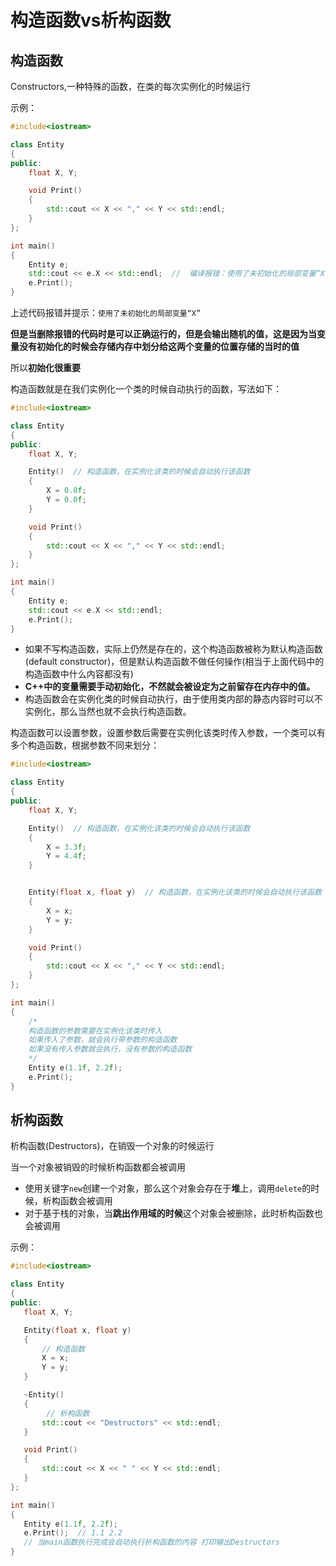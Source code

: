 # 构造函数vs析构函数

## 构造函数

Constructors,一种特殊的函数，在类的每次实例化的时候运行

示例：

```c++
#include<iostream>

class Entity
{
public:
	float X, Y;

	void Print()
	{
		std::cout << X << "," << Y << std::endl;
	}
};

int main()
{
	Entity e;
	std::cout << e.X << std::endl;  //  编译报错：使用了未初始化的局部变量“X”
	e.Print();
}
```

上述代码报错并提示：`使用了未初始化的局部变量“X”`

**但是当删除报错的代码时是可以正确运行的，但是会输出随机的值，这是因为当变量没有初始化的时候会存储内存中划分给这两个变量的位置存储的当时的值**

所以**初始化很重要**

构造函数就是在我们实例化一个类的时候自动执行的函数，写法如下：

```c++
#include<iostream>

class Entity
{
public:
	float X, Y;

	Entity()  // 构造函数，在实例化该类的时候会自动执行该函数
	{
		X = 0.0f;
		Y = 0.0f;
	}

	void Print()
	{
		std::cout << X << "," << Y << std::endl;
	}
};

int main()
{
	Entity e;
	std::cout << e.X << std::endl;  
	e.Print();
}
```

- 如果不写构造函数，实际上仍然是存在的，这个构造函数被称为默认构造函数(default constructor)，但是默认构造函数不做任何操作(相当于上面代码中的构造函数中什么内容都没有)
- **C++中的变量需要手动初始化，不然就会被设定为之前留存在内存中的值。**
- 构造函数会在实例化类的时候自动执行，由于使用类内部的静态内容时可以不实例化，那么当然也就不会执行构造函数。

构造函数可以设置参数，设置参数后需要在实例化该类时传入参数，一个类可以有多个构造函数，根据参数不同来划分：

```c++
#include<iostream>

class Entity
{
public:
	float X, Y;

	Entity()  // 构造函数，在实例化该类的时候会自动执行该函数
	{
		X = 3.3f;
		Y = 4.4f;
	}


	Entity(float x, float y)  // 构造函数，在实例化该类的时候会自动执行该函数
	{
		X = x;
		Y = y;
	}

	void Print()
	{
		std::cout << X << "," << Y << std::endl;
	}
};

int main()
{
	/*
	构造函数的参数需要在实例化该类时传入
	如果传入了参数，就会执行带参数的构造函数
	如果没有传入参数就会执行，没有参数的构造函数
	*/ 
	Entity e(1.1f, 2.2f);  
	e.Print();
}
```

## 析构函数

析构函数(Destructors)，在销毁一个对象的时候运行

当一个对象被销毁的时候析构函数都会被调用

- 使用关键字`new`创建一个对象，那么这个对象会存在于**堆**上，调用`delete`的时候，析构函数会被调用
- 对于基于栈的对象，当**跳出作用域的时候**这个对象会被删除，此时析构函数也会被调用

示例：

 ```c++
 #include<iostream>
 
 class Entity
 {
 public:
 	float X, Y;
 
 	Entity(float x, float y)
 	{
 		// 构造函数
 		X = x;
 		Y = y;
 	}
 
 	~Entity()
 	{
         // 析构函数
 		std::cout << "Destructors" << std::endl;
 	}
 
 	void Print()
 	{
 		std::cout << X << " " << Y << std::endl;
 	}
 };
 
 int main()
 {
 	Entity e(1.1f, 2.2f);  
 	e.Print();  // 1.1 2.2 
 	// 当main函数执行完成会自动执行析构函数的内容 打印输出Destructors
 }
 ```
